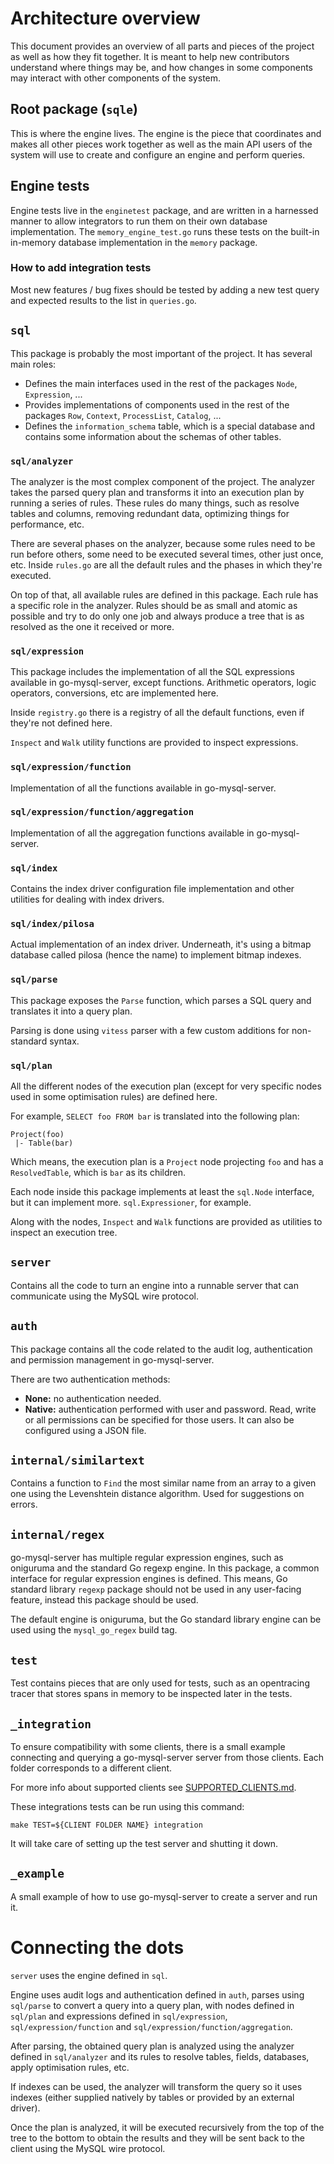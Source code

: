 # Architecture overview

This document provides an overview of all parts and pieces of the
project as well as how they fit together. It is meant to help new
contributors understand where things may be, and how changes in some
components may interact with other components of the system.

## Root package (`sqle`)

This is where the engine lives. The engine is the piece that
coordinates and makes all other pieces work together as well as the
main API users of the system will use to create and configure an
engine and perform queries.

## Engine tests

Engine tests live in the `enginetest` package, and are written in a
harnessed manner to allow integrators to run them on their own
database implementation. The `memory_engine_test.go` runs these tests
on the built-in in-memory database implementation in the `memory`
package.

### How to add integration tests

Most new features / bug fixes should be tested by adding a new test
query and expected results to the list in `queries.go`.

## `sql`

This package is probably the most important of the project. It has
several main roles:
- Defines the main interfaces used in the rest of the packages `Node`,
  `Expression`, ...
- Provides implementations of components used in the rest of the
  packages `Row`, `Context`, `ProcessList`, `Catalog`, ...
- Defines the `information_schema` table, which is a special database
  and contains some information about the schemas of other tables.

### `sql/analyzer`

The analyzer is the most complex component of the project. The
analyzer takes the parsed query plan and transforms it into an
execution plan by running a series of rules. These rules do many
things, such as resolve tables and columns, removing redundant data,
optimizing things for performance, etc.

There are several phases on the analyzer, because some rules need to
be run before others, some need to be executed several times, other
just once, etc.  Inside `rules.go` are all the default rules and the
phases in which they're executed.

On top of that, all available rules are defined in this package. Each
rule has a specific role in the analyzer. Rules should be as small and
atomic as possible and try to do only one job and always produce a
tree that is as resolved as the one it received or more.

### `sql/expression`

This package includes the implementation of all the SQL expressions
available in go-mysql-server, except functions. Arithmetic operators,
logic operators, conversions, etc are implemented here.

Inside `registry.go` there is a registry of all the default functions,
even if they're not defined here.

`Inspect` and `Walk` utility functions are provided to inspect
expressions.

### `sql/expression/function`

Implementation of all the functions available in go-mysql-server.

### `sql/expression/function/aggregation`

Implementation of all the aggregation functions available in
go-mysql-server.

### `sql/index`

Contains the index driver configuration file implementation and other
utilities for dealing with index drivers.

### `sql/index/pilosa`

Actual implementation of an index driver. Underneath, it's using a
bitmap database called pilosa (hence the name) to implement bitmap
indexes.

### `sql/parse`

This package exposes the `Parse` function, which parses a SQL query
and translates it into a query plan.

Parsing is done using `vitess` parser with a few custom additions for
non-standard syntax.

### `sql/plan`

All the different nodes of the execution plan (except for very
specific nodes used in some optimisation rules) are defined here.

For example, `SELECT foo FROM bar` is translated into the following
plan:

```
Project(foo)
 |- Table(bar)
```

Which means, the execution plan is a `Project` node projecting `foo`
and has a `ResolvedTable`, which is `bar` as its children.

Each node inside this package implements at least the `sql.Node`
interface, but it can implement more. `sql.Expressioner`, for example.

Along with the nodes, `Inspect` and `Walk` functions are provided as
utilities to inspect an execution tree.

## `server`

Contains all the code to turn an engine into a runnable server that
can communicate using the MySQL wire protocol.

## `auth`

This package contains all the code related to the audit log,
authentication and permission management in go-mysql-server.

There are two authentication methods:
- **None:** no authentication needed.
- **Native:** authentication performed with user and password. Read,
  write or all permissions can be specified for those users. It can
  also be configured using a JSON file.

## `internal/similartext`

Contains a function to `Find` the most similar name from an array to a
given one using the Levenshtein distance algorithm. Used for
suggestions on errors.

## `internal/regex`

go-mysql-server has multiple regular expression engines, such as
oniguruma and the standard Go regexp engine. In this package, a common
interface for regular expression engines is defined.  This means, Go
standard library `regexp` package should not be used in any
user-facing feature, instead this package should be used.

The default engine is oniguruma, but the Go standard library engine
can be used using the `mysql_go_regex` build tag.

## `test`

Test contains pieces that are only used for tests, such as an
opentracing tracer that stores spans in memory to be inspected later
in the tests.

## `_integration`

To ensure compatibility with some clients, there is a small example
connecting and querying a go-mysql-server server from those
clients. Each folder corresponds to a different client.

For more info about supported clients see
[SUPPORTED_CLIENTS.md](/SUPPORTED_CLIENTS.md).

These integrations tests can be run using this command:

```
make TEST=${CLIENT FOLDER NAME} integration
```

It will take care of setting up the test server and shutting it down.

## `_example`

A small example of how to use go-mysql-server to create a server and
run it.

# Connecting the dots

`server` uses the engine defined in `sql`.

Engine uses audit logs and authentication defined in `auth`, parses
using `sql/parse` to convert a query into a query plan, with nodes
defined in `sql/plan` and expressions defined in `sql/expression`,
`sql/expression/function` and `sql/expression/function/aggregation`.

After parsing, the obtained query plan is analyzed using the analyzer
defined in `sql/analyzer` and its rules to resolve tables, fields,
databases, apply optimisation rules, etc.

If indexes can be used, the analyzer will transform the query so it
uses indexes (either supplied natively by tables or provided by an
external driver).

Once the plan is analyzed, it will be executed recursively from the
top of the tree to the bottom to obtain the results and they will be
sent back to the client using the MySQL wire protocol.

